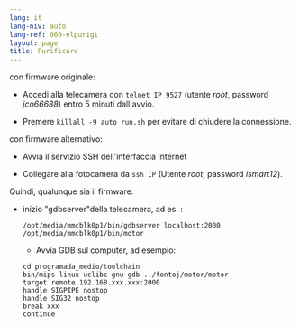```yaml
---
lang: it
lang-niv: auto
lang-ref: 060-elpurigi
layout: page
title: Purificare
---
```


con firmware originale:

* Accedi alla telecamera con `telnet IP 9527` (utente _root_, password _jco66688_) entro 5 minuti dall'avvio.


* Premere `killall -9 auto_run.sh` per evitare di chiudere la connessione.



con firmware alternativo:

* Avvia il servizio SSH dell'interfaccia Internet


* Collegare alla fotocamera da `ssh IP` (Utente _root_, password _ismart12_).



Quindi, qualunque sia il firmware:

* inizio "gdbserver"della telecamera, ad es. :  


     `/opt/media/mmcblk0p1/bin/gdbserver localhost:2000 /opt/media/mmcblk0p1/bin/motor`  
  *   Avvia GDB sul computer, ad esempio:  

    ```
    cd programada_medio/toolchain
    bin/mips-linux-uclibc-gnu-gdb ../fontoj/motor/motor 
    target remote 192.168.xxx.xxx:2000
    handle SIGPIPE nostop
    handle SIG32 nostop
    break xxx
    continue 
    ```  



